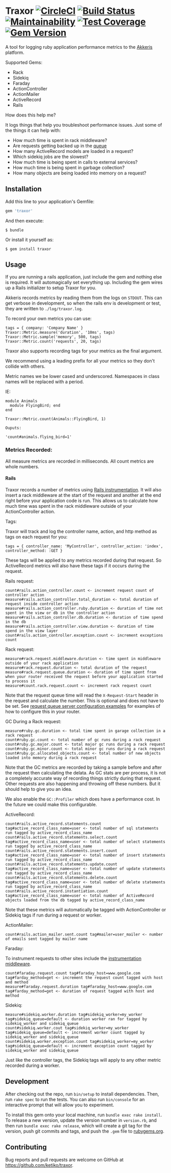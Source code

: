 # Traxor [![CircleCI](https://circleci.com/gh/ketiko/traxor.svg?style=svg&circle-token=fd1e0d401eda8de60d31ca3dbb5fb066a71a9b9f)](https://circleci.com/gh/ketiko/traxor) [![Build Status](https://travis-ci.org/ketiko/traxor.svg?branch=master)](https://travis-ci.org/ketiko/traxor) [![Maintainability](https://api.codeclimate.com/v1/badges/d812a63d184fb6c88dbd/maintainability)](https://codeclimate.com/github/ketiko/traxor/maintainability) [![Test Coverage](https://api.codeclimate.com/v1/badges/d812a63d184fb6c88dbd/test_coverage)](https://codeclimate.com/github/ketiko/traxor/test_coverage) [![Gem Version](https://badge.fury.io/rb/traxor.svg)](https://badge.fury.io/rb/traxor)

A tool for logging ruby application performance metrics to the [Akkeris](https://github.com/akkeris) platform.

Supported Gems:

 - Rack
 - Sidekiq
 - Faraday
 - ActionController
 - ActionMailer
 - ActiveRecord
 - Rails

How does this help me?

It logs things that help you troubleshoot performance issues.  Just some of the things it can help with:

 - How much time is spent in rack middleware?
 - Are requests getting backed up in the [queue](https://devcenter.heroku.com/articles/http-routing#heroku-headers)
 - How many ActiveRecord models are loaded in a request?
 - Which sidekiq jobs are the slowest?
 - How much time is being spent in calls to external services?
 - How much time is being spent in garbage collection?
 - How many objects are being loaded into memory on a request?

## Installation

Add this line to your application's Gemfile:

```ruby
gem 'traxor'
```

And then execute:

    $ bundle

Or install it yourself as:

    $ gem install traxor

## Usage

If you are running a rails application, just include the gem and nothing else is required.
It will automagically set everything up.  Including the gem wires up a Rails initializer to setup Traxor for you.

Akkeris records metrics by reading them from the logs on `STDOUT`.  This can get verbose in development, so when the rails
env is development or test, they are written to `./log/traxor.log`.

To record your own metrics you can use:

```
tags = { company: 'Company Name' }
Traxor::Metric.measure('duration', '10ms', tags)
Traxor::Metric.sample('memory', 500, tags)
Traxor::Metric.count('requests', 20, tags)
```

Traxor also supports recording tags for your metrics as the final argument.

We recommend using a leading prefix for all your metrics so they don't collide with others.

Metric names we be lower cased and underscored.  Namespaces in class names will be replaced with a period.

IE:

```
module Animals
  module FlyingBird; end
end

Traxor::Metric.count(Animals::FlyingBird, 1)

Ouputs:

'count#animals.flying_bird=1'
```

### Metrics Recorded:

All measure metrics are recorded in milliseconds.  All count metrics are whole numbers.

#### Rails

Traxor records a number of metrics using [Rails instrumentation](http://guides.rubyonrails.org/active_support_instrumentation.html).
It will also insert a rack middleware at the start of the request and another at the end right before your application code is run.
This allows us to calculate how much time was spent in the rack middleware outside of your ActionController action.

Tags:

Traxor will track and log the controller name, action, and http method as tags on each request for you:

```
tags = { controller_name: 'MyController', controller_action: 'index', controller_method: :GET }
```

These tags will be applied to any metrics recorded during that request.  So ActiveRecord metrics will
also have these tags if it occurs during the request.

Rails request:

```
count#rails.action_controller.count <- increment request count of controller action
measure#rails.action_controller.total_duration <- total duration of request inside controller action
measure#rails.action_controller.ruby.duration <- duration of time not spent in the view or db in the controller action
measure#rails.action_controller.db.duration <- duration of time spend in the db
measure#rails.action_controller.view.duration <- duration of time spend in the view layer
count#rails.action_controller.exception.count <- increment exceptions count
```

Rack request:

```
measure#rack.request.middleware.duration <- time spent in middleware outside of your rack application
measure#rack.request.duration <- total duration of the request
measure#rack.request.queue.duration <- duration of time spent from when your router received the request before your application started to process it
measure#count.rack.request.count <- increment rack request count
```

Note that the request queue time will read the `X-Request-Start` header in the request and calculate the number.
This is optional and does not have to be set. See [request queue server configuration examples](https://docs.newrelic.com/docs/apm/applications-menu/features/request-queue-server-configuration-examples)
for examples of how to configure this in your router.

GC During a Rack request:

```
measure#ruby.gc.duration <- total time spent in garage collection in a rack request
count#ruby.gc.count <- total number of gc runs during a rack request
count#ruby.gc.major.count <- total major gc runs during a rack request
count#ruby.gc.minor.count <- total minor gc runs during a rack request
count#ruby.gc.allocated_objects.count <- total number of new objects loaded into memory during a rack request
```

Note that the GC metrics are recorded by taking a sample before and after the request then calculating the delata.
As GC stats are per process, it is not a completely accurate way of recording things strictly during that request.
Other requests are also happening and throwing off these numbers.  But it should help to give you an idea.

We also enable the `GC::Profiler` which does have a performance cost.  In the future we could make this configurable.

ActiveRecord:

```
count#rails.active_record.statements.count tag#active_record_class_name=user <- total number of sql statements run tagged by active_record_class_name
count#rails.active_record.statements.select.count tag#active_record_class_name=user <- total number of select statements run tagged by active_record_class_name
count#rails.active_record.statements.insert.count tag#active_record_class_name=user <- total number of insert statements run tagged by active_record_class_name
count#rails.active_record.statements.update.count tag#active_record_class_name=user <- total number of update statements run tagged by active_record_class_name
count#rails.active_record.statements.delete.count tag#active_record_class_name=user <- total number of delete statements run tagged by active_record_class_name
count#rails.active_record.instantiation.count tag#active_record_class_name=user <- total number of ActiveRecord objects loaded from the db tagged by active_record_class_name
```

Note that these metrics will automatically be tagged with ActionController or Sidekiq tags if run during a request or worker.

ActionMailer:

```
count#rails.action_mailer.sent.count tag#mailer=user_mailer <- number of emails sent tagged by mailer name
```

Faraday:

To instrument requests to other sites include the [instrumentation middleware](https://github.com/lostisland/faraday_middleware/wiki/Instrumentation).

```
count#faraday.request.count tag#faraday_host=www.google.com tag#farday_method=get <- increment the request count tagged with host and method
measure#faraday.request.duration tag#faraday_host=www.google.com tag#farday_method=get <- duration of request tagged with host and method
```

Sidekiq:

```
measure#sidekiq.worker.duration tag#sidekiq_worker=my_worker tag#sidekiq_queue=default <- duration worker ran for tagged by sidekiq_worker and sidekiq_queue
count#sidekiq.worker.cout tag#sidekiq_worker=my_worker tag#sidekiq_queue=default <- increment worker count tagged by sidekiq_worker and sidekiq_queue
count#sidekiq.worker.exception.count tag#sidekiq_worker=my_worker tag#sidekiq_queue=default <- increment exception count tagged by sidekiq_worker and sidekiq_queue
```

Just like the controller tags, the Sidekiq tags will apply to any other metric recorded during a worker.

## Development

After checking out the repo, run `bin/setup` to install dependencies. Then, run `rake spec` to run the tests. You can also run `bin/console` for an interactive prompt that will allow you to experiment.

To install this gem onto your local machine, run `bundle exec rake install`. To release a new version, update the version number in `version.rb`, and then run `bundle exec rake release`, which will create a git tag for the version, push git commits and tags, and push the `.gem` file to [rubygems.org](https://rubygems.org).

## Contributing

Bug reports and pull requests are welcome on GitHub at https://github.com/ketiko/traxor.
